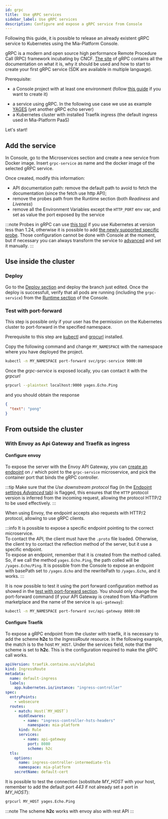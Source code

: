 ```yaml
---
id: grpc
title:  Use gRPC services
sidebar_label: Use gRPC services
description: Configure and expose a gRPC service from Console
---
```


Following this guide, it is possible to release an already existent gRPC service to Kubernetes using the Mia-Platform Console.

gRPC is a modern and open source high performance Remote Procedure Call (RPC) framework incubating by CNCF. [The site](https://grpc.io/) of gRPC contains all the documentation on what it is, why it should be used and how to start to create your first gRPC service (SDK are available in multiple language).

Prerequisite:

- a Console project with at least one environment (follow [this guide](/products/console/project-configuration/create-a-project.mdx) if you want to create it)
<!-- TODO: change YAGES with our gRPC server -->
- a service using gRPC. In the following use case we use as example [YAGES](https://github.com/mhausenblas/yages) (yet another gRPC echo server)
- a Kubernetes cluster with installed Traefik ingress (the default ingress used in Mia-Platform PaaS)

Let's start!

## Add the service

In Console, go to the Microservices section and create a new service from Docker image. Insert `grpc-service` as name and the docker image of the selected gRPC service.

Once created, modify this information:

- API documentation path: remove the default path to avoid to fetch the documentation (since the fetch use http API);
- remove the probes path from the Runtime section (both *Readiness* and *Liveness*)
- remove all the Environment Variables except the `HTTP_PORT` env var, and set as value the port exposed by the service

:::note
Probes in gRPC can use [this tool](https://github.com/grpc-ecosystem/grpc-health-probe/) if you use Kubernetes at version less than 1.24, otherwise it is possible to add [the newly supported specific probe](https://kubernetes.io/docs/tasks/configure-pod-container/configure-liveness-readiness-startup-probes/#define-a-grpc-liveness-probe). Those configuration cannot be done with Console at the moment, but if necessary you can always transform the service to [advanced](/products/console/api-console/api-design/services.md#advanced-configuration) and set it manually.
:::

## Use inside the cluster

### Deploy

Go to the [Deploy section](/products/console/deploy/overview.md) and deploy the branch just edited. Once the deploy is successfull, verify that all pods are running (including the `grpc-service`) from the [Runtime section](/products/console/monitoring/introduction.md) of the Console.

### Test with port-forward

This step is possible only if your user has the permission on the Kubernetes cluster to port-forward in the specified namespace.

Prerequisite to this step are [kubectl](https://kubernetes.io/docs/tasks/tools/) and [grpcurl](https://github.com/fullstorydev/grpcurl) installed.

Copy the following command and change `MY_NAMESPACE` with the namespace where you have deployed the project.

```sh
kubectl -n MY_NAMESPACE port-forward svc/grpc-service 9000:80
```

Once the *grpc-service* is exposed locally, you can contact it with the *grpcurl*

```sh
grpcurl --plaintext localhost:9000 yages.Echo.Ping
```

and you should obtain the response

```json
{
  "text": "pong"
}
```

## From outside the cluster

### With Envoy as Api Gateway and Traefik as ingress

#### Configure envoy

To expose the server with the Envoy API Gateway, you can [create an endpoint](/products/console/api-console/api-design/endpoints.md) on `/` which point to the `grpc-service` microservice, and pick the container port that binds the gRPC controller.

:::tip
Make sure that the _Use downstream protocol_ flag (in the [Endpoint settings _Advanced_ tab](/products/console/api-console/api-design/endpoints.md#manage-advanced-endpoint-parameters)) is flagged, this ensures that the `HTTP` protocol version is inferred from the incoming request, allowing the protocol HTTP/2 to be used effectively.
:::

When using Envoy, the endpoint accepts also requests with HTTP/2 protocol, allowing to use gRPC clients.

:::info
It is possible to expose a specific endpoint pointing to the correct microservice.  
To contact the API, the client must have the `.proto` file loaded. Otherwise, the client try to contact the reflection method of the server, but it use a specific endpoint.  
To expose an endpoint, remember that it is created from the method called. So, if we call the method `yages.Echo.Ping`, the path colled will be `/yages.Echo/Ping`. It is possible from the Console to expose an endpoint with basePath set to `/yages.Echo` and the rewritePath to `/yages.Echo`, and it works.
:::

It is now possible to test it using the port forward configuration method as showed in the [test with port-forward section](#test-with-port-forward).
You should only change the port-forward command (if your API Gateway is created from Mia-Platform marketplace and the name of the service is `api-gateway`):

```sh
kubectl -n MY_NAMESPACE port-forward svc/api-gateway 8080:80
```

#### Configure Traefik

To expose a gRPC endpoint from the cluster with traefik, it is necessary to add the scheme **h2c** to the *IngressRoute* resource.
In the following example, the match is to the host `MY_HOST`. Under the services field, note that the scheme is set to **h2c**. This is the configuration required to make the gRPC call works.

```yaml
apiVersion: traefik.containo.us/v1alpha1
kind: IngressRoute
metadata:
  name: default-ingress
  labels:
    app.kubernetes.io/instance: "ingress-controller"
spec:
  entryPoints:
    - websecure
  routes:
    - match: Host(`MY_HOST`)
      middlewares:
        - name: "ingress-controller-hsts-headers"
          namespace: mia-platform
      kind: Rule
      services:
        - name: api-gateway
          port: 8080
          scheme: h2c
  tls:
    options:
      name: ingress-controller-intermediate-tls
      namespace: mia-platform
    secretName: default-cert
```

It is possible to test the connection (sobstitute  *MY_HOST* with your host, remember to add the default port *443* if not already set a port in *MY_HOST*):

```sh
grpcurl MY_HOST yages.Echo.Ping
```

:::note
The scheme **h2c** works with envoy also with rest API
:::
